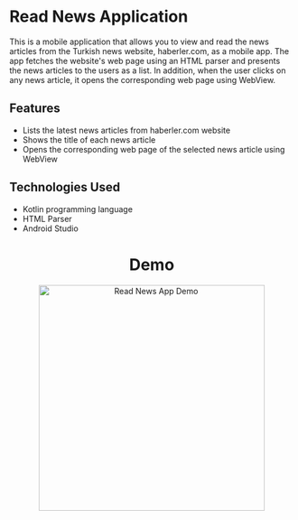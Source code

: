 # Read News Application

   This is a mobile application that allows you to view and read the news articles from the Turkish news website, haberler.com, as a mobile app. The app fetches the website's web page using an HTML parser and presents the news articles to the users as a list. In addition, when the user clicks on any news article, it opens the corresponding web page using WebView.

## Features

- Lists the latest news articles from haberler.com website
- Shows the title of each news article
- Opens the corresponding web page of the selected news article using WebView

## Technologies Used

- Kotlin programming language
- HTML Parser 
- Android Studio

<h1 align="center">Demo</h1>



<p align="center">
  <img src="https://user-images.githubusercontent.com/116732291/235925335-73267406-c976-42d9-9ee3-807639793040.gif" alt="Read News App Demo" width="400" style="display: block; margin: auto;">
</p>


